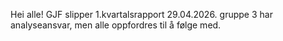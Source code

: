 Hei alle! GJF slipper 1.kvartalsrapport 29.04.2026. gruppe 3 har analyseansvar, men alle oppfordres til å følge med.
